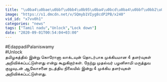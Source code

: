 ```yaml
---
title: "\u0ba4\u0bae\u0bbf\u0bb4\u0b95\u0ba4\u0bcd\u0ba4\u0bbf\u0bb2\u0bcd 4 \u0bae\u0bc1\u0b95\u0bcd\u0b95\u0bbf\u0baf\u0bae\u0bbe\u0ba9 \u0ba4\u0bb3\u0bb0\u0bcd\u0bb5\u0bc1, \u0bae\u0bc1\u0ba4\u0bb2\u0bcd\u0bb5\u0bb0\u0bcd \u0baa\u0bb4\u0ba9\u0bbf\u0b9a\u0bbe\u0bae\u0bbf \u0b85\u0ba4\u0bbf\u0bb0\u0b9f\u0bbf"
image: "https://s1.dmcdn.net/v/SQmyb1VIyg8cdP2PB/x240"
vid_id: "x7vv0h1"
categories: "news"
tags: ["Tamil nadu","Unlock","Lock down"]
date: "2020-09-01T00:54:04+03:00"
---
```

#EdappadiPalaniswamy  <br>#Unlock  <br>தமிழகத்தில் இன்று கொரோனா லாக்டவுன் தொடர்பாக முக்கியமான 4 தளர்வுகள் அறிவிக்கப்பட்டுள்ளது என்று கூறுகிறார்கள். நேற்று முதல்வர் பழனிசாமி மருத்துவ குழுவுடன் ஆலோசனை நடத்திய நிலையில் இன்று 4 முக்கிய தளர்வுகள் அறிவிக்கப்பட்டுள்ளது.
